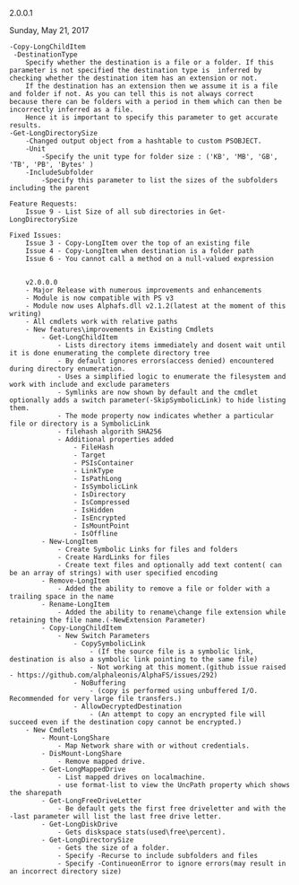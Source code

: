 2.0.0.1

Sunday, May 21, 2017

    -Copy-LongChildItem
     -DestinationType
        Specify whether the destination is a file or a folder. If this parameter is not specified the destination type is  inferred by           checking whether the destination item has an extension or not.
        If the destination has an extension then we assume it is a file and folder if not. As you can tell this is not always correct            because there can be folders with a period in them which can then be incorrectly inferred as a file.
        Hence it is important to specify this parameter to get accurate results.
    -Get-LongDirectorySize
        -Changed output object from a hashtable to custom PSOBJECT.
        -Unit
            -Specify the unit type for folder size : ('KB', 'MB', 'GB', 'TB', 'PB', 'Bytes' )
        -IncludeSubfolder
            -Specify this parameter to list the sizes of the subfolders including the parent

    Feature Requests:
        Issue 9 - List Size of all sub directories in Get-LongDirectorySize

    Fixed Issues:
        Issue 3 - Copy-LongItem over the top of an existing file
        Issue 4 - Copy-LongItem when destination is a folder path
        Issue 6 - You cannot call a method on a null-valued expression


        v2.0.0.0
        - Major Release with numerous improvements and enhancements
        - Module is now compatible with PS v3
        - Module now uses Alphafs.dll v2.1.2(latest at the moment of this writing)
        - All cmdlets work with relative paths
        - New features\improvements in Existing Cmdlets
            - Get-LongChildItem
                - Lists directory items immediately and dosent wait until it is done enumerating the complete directory tree
                - By default ignores errors(access denied) encountered during directory enumeration.
                - Uses a simplified logic to enumerate the filesystem and work with include and exclude parameters                
                - Symlinks are now shown by default and the cmdlet optionally adds a switch parameter(-SkipSymbolicLink) to hide listing them.
                - The mode property now indicates whether a particular file or directory is a SymbolicLink
                - filehash algorith SHA256
                - Additional properties added
                    - FileHash
                    - Target
                    - PSIsContainer
                    - LinkType                      
                    - IsPathLong        
                    - IsSymbolicLink    
                    - IsDirectory       
                    - IsCompressed      
                    - IsHidden          
                    - IsEncrypted       
                    - IsMountPoint      
                    - IsOffline      
            - New-LongItem
                - Create Symbolic Links for files and folders
                - Create HardLinks for files 
                - Create text files and optionally add text content( can be an array of strings) with user specified encoding                   
            - Remove-LongItem
                - Added the ability to remove a file or folder with a trailing space in the name    
            - Rename-LongItem
                - Added the ability to rename\change file extension while retaining the file name.(-NewExtension Parameter)                               
            - Copy-LongChildItem
                - New Switch Parameters
                    - CopySymbolicLink 
                        - (If the source file is a symbolic link, destination is also a symbolic link pointing to the same file)
                        - Not working at this moment.(github issue raised - https://github.com/alphaleonis/AlphaFS/issues/292)
                    - NoBuffering  
                        - (copy is performed using unbuffered I/O. Recommended for very large file transfers.)   
                    - AllowDecryptedDestination
                        - (An attempt to copy an encrypted file will succeed even if the destination copy cannot be encrypted.)                                    
        - New Cmdlets    
            - Mount-LongShare
                - Map Network share with or without credentials.  
            - DisMount-LongShare
                - Remove mapped drive.                                 
            - Get-LongMappedDrive
                - List mapped drives on localmachine. 
                - use format-list to view the UncPath property which shows the sharepath 
            - Get-LongFreeDriveLetter
                - Be default gets the first free driveletter and with the -last parameter will list the last free drive letter.  
            - Get-LongDiskDrive
                - Gets diskspace stats(used\free\percent).  
            - Get-LongDirectorySize
                - Gets the size of a folder.    
                - Specify -Recurse to include subfolders and files  
                - Specify -ContinueonError to ignore errors(may result in an incorrect directory size)   

